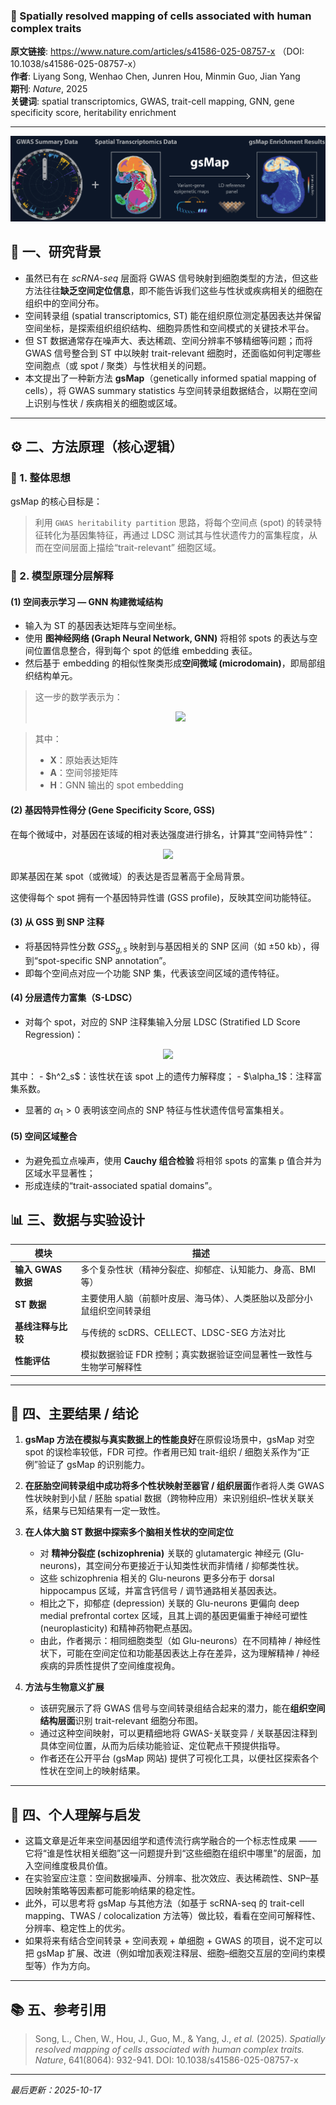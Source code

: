 ### 📄  Spatially resolved mapping of cells associated with human complex traits

**原文链接**: https://www.nature.com/articles/s41586-025-08757-x （DOI: 10.1038/s41586-025-08757-x） \
**作者**: Liyang Song, Wenhao Chen, Junren Hou, Minmin Guo, Jian Yang  \
**期刊**: *Nature*, 2025 \
**关键词**: spatial transcriptomics, GWAS, trait-cell mapping, GNN, gene specificity score, heritability enrichment

---
![1760683377199](image/2025-05-23_gsMap/1760683377199.png)
## 🧠 一、研究背景

- 虽然已有在 *scRNA-seq* 层面将 GWAS 信号映射到细胞类型的方法，但这些方法往往**缺乏空间定位信息**，即不能告诉我们这些与性状或疾病相关的细胞在组织中的空间分布。
- 空间转录组 (spatial transcriptomics, ST) 能在组织原位测定基因表达并保留空间坐标，是探索组织组织结构、细胞异质性和空间模式的关键技术平台。
- 但 ST 数据通常存在噪声大、表达稀疏、空间分辨率不够精细等问题；而将 GWAS 信号整合到 ST 中以映射 trait-relevant 细胞时，还面临如何判定哪些空间胞点（或 spot / 聚类）与性状相关的问题。
- 本文提出了一种新方法 **gsMap**（genetically informed spatial mapping of cells），将 GWAS summary statistics 与空间转录组数据结合，以期在空间上识别与性状 / 疾病相关的细胞或区域。

---

## ⚙️ 二、方法原理（核心逻辑）

### 🧩 1. 整体思想
gsMap 的核心目标是：  
> 利用 `GWAS heritability partition` 思路，将每个空间点 (spot) 的转录特征转化为基因集特征，再通过 LDSC 测试其与性状遗传力的富集程度，从而在空间层面上描绘“trait-relevant” 细胞区域。

### 🧠 2. 模型原理分层解释

#### (1) 空间表示学习 — GNN 构建微域结构
- 输入为 ST 的基因表达矩阵与空间坐标。  
- 使用 **图神经网络 (Graph Neural Network, GNN)** 将相邻 spots 的表达与空间位置信息整合，得到每个 spot 的低维 embedding 表征。  
- 然后基于 embedding 的相似性聚类形成**空间微域 (microdomain)**，即局部组织结构单元。


> 这一步的数学表示为： 
> <p align="center">
>   <img src="https://latex.codecogs.com/svg.latex?\displaystyle\mathbf{H}=\text{GNN}(\mathbf{X},\mathbf{A})">
> </p>  

> 其中：  
> - $\mathbf{X}$：原始表达矩阵  
> - $\mathbf{A}$：空间邻接矩阵  
> - $\mathbf{H}$：GNN 输出的 spot embedding

#### (2) 基因特异性得分 (Gene Specificity Score, GSS)
在每个微域中，对基因在该域的相对表达强度进行排名，计算其“空间特异性”：
<p align="center">
  <img src="https://latex.codecogs.com/svg.latex?%5Cdisplaystyle%20GSS_%7Bg%2Cs%7D%3D%5Cfrac%7BE_%7Bg%2Cs%7D-%5Ctext%7Bmean%7D(E_g)%7D%7B%5Ctext%7Bsd%7D(E_g)%7D">
</p>

即某基因在某 spot（或微域）的表达是否显著高于全局背景。

这使得每个 spot 拥有一个基因特异性谱 (GSS profile)，反映其空间功能特征。

#### (3) 从 GSS 到 SNP 注释
- 将基因特异性分数 $GSS_{g,s}$ 映射到与基因相关的 SNP 区间（如 ±50 kb），得到“spot-specific SNP annotation”。  
- 即每个空间点对应一个功能 SNP 集，代表该空间区域的遗传特征。

#### (4) 分层遗传力富集（S-LDSC）
- 对每个 spot，对应的 SNP 注释集输入分层 LDSC (Stratified LD Score Regression)： 
<p align="center">
  <img src="https://latex.codecogs.com/svg.latex?%5Cdisplaystyle%20h%5E2_s%5Csim%5Calpha_0%2B%5Calpha_1%5Ctimes%5Ctext%7BAnnotation%7D_s">
</p>
其中：
- $h^2_s$：该性状在该 spot 上的遗传力解释度；
- $\alpha_1$：注释富集系数。

- 显著的 $\alpha_1 > 0$ 表明该空间点的 SNP 特征与性状遗传信号富集相关。

#### (5) 空间区域整合
- 为避免孤立点噪声，使用 **Cauchy 组合检验** 将相邻 spots 的富集 p 值合并为区域水平显著性；
- 形成连续的“trait-associated spatial domains”。



## 📊 三、数据与实验设计

| 模块 | 描述 |
|------|------|
| **输入 GWAS 数据** | 多个复杂性状（精神分裂症、抑郁症、认知能力、身高、BMI 等） |
| **ST 数据** | 主要使用人脑（前额叶皮层、海马体）、人类胚胎以及部分小鼠组织空间转录组 |
| **基线注释与比较** | 与传统的 scDRS、CELLECT、LDSC-SEG 方法对比 |
| **性能评估** | 模拟数据验证 FDR 控制；真实数据验证空间显著性一致性与生物学可解释性 |                                         |

---

## 🧩 四、主要结果 / 结论

1. **gsMap 方法在模拟与真实数据上的性能良好**在原假设场景中，gsMap 对空 spot 的误检率较低，FDR 可控。作者用已知 trait-组织 / 细胞关系作为“正例”验证了 gsMap 的识别能力。
2. **在胚胎空间转录组中成功将多个性状映射至器官 / 组织层面**作者将人类 GWAS 性状映射到小鼠 / 胚胎 spatial 数据（跨物种应用）来识别组织–性状关联关系，结果与已知结果有一定一致性。
3. **在人体大脑 ST 数据中探索多个脑相关性状的空间定位**

   - 对 **精神分裂症 (schizophrenia)** 关联的 glutamatergic 神经元 (Glu-neurons)，其空间分布更接近于认知类性状而非情绪 / 抑郁类性状。
   - 这些 schizophrenia 相关的 Glu-neurons 更多分布于 dorsal hippocampus 区域，并富含钙信号 / 调节通路相关基因表达。
   - 相比之下，抑郁症 (depression) 关联的 Glu-neurons 更偏向 deep medial prefrontal cortex 区域，且其上调的基因更偏重于神经可塑性 (neuroplasticity) 和精神药物靶点基因。
   - 由此，作者揭示：相同细胞类型（如 Glu-neurons）在不同精神 / 神经性状下，可能在空间定位和功能基因表达上存在差异，这为理解精神 / 神经疾病的异质性提供了空间维度视角。
4. **方法与生物意义扩展**

   - 该研究展示了将 GWAS 信号与空间转录组结合起来的潜力，能在**组织空间结构层面**识别 trait-relevant 细胞分布图。
   - 通过这种空间映射，可以更精细地将 GWAS-关联变异 / 关联基因注释到具体空间位置，从而为后续功能验证、定位靶点干预提供指导。
   - 作者还在公开平台 (gsMap 网站) 提供了可视化工具，以便社区探索各个性状在空间上的映射结果。

---

## 💬 四、个人理解与启发

- 这篇文章是近年来空间基因组学和遗传流行病学融合的一个标志性成果 —— 它将“谁是性状相关细胞”这一问题提升到“这些细胞在组织中哪里”的层面，加入空间维度极具价值。
- 在实验室应注意：空间数据噪声、分辨率、批次效应、表达稀疏性、SNP–基因映射策略等因素都可能影响结果的稳定性。
- 此外，可以思考将 gsMap 与其他方法（如基于 scRNA-seq 的 trait-cell mapping、TWAS / colocalization 方法等）做比较，看看在空间可解释性、分辨率、稳定性上的优劣。
- 如果将来有结合空间转录 + 空间表观 + 单细胞 + GWAS 的项目，说不定可以把 gsMap 扩展、改进（例如增加表观注释层、细胞–细胞交互层的空间约束模型等）作为方向。

---

## 📚 五、参考引用

> Song, L., Chen, W., Hou, J., Guo, M., & Yang, J., *et al.* (2025). *Spatially resolved mapping of cells associated with human complex traits.* *Nature*, 641(8064): 932-941. DOI: 10.1038/s41586-025-08757-x

---

*最后更新：2025-10-17*
